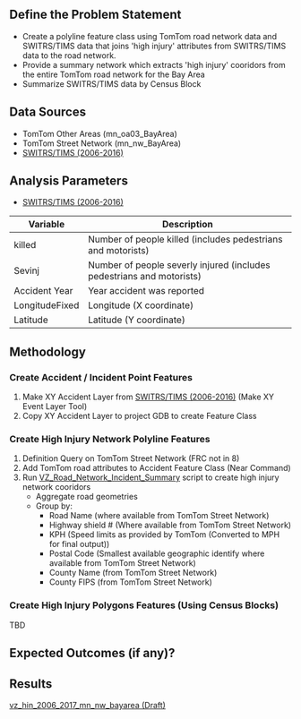 ## Define the Problem Statement

- Create a polyline feature class using TomTom road network data and SWITRS/TIMS data that joins 'high injury' attributes from SWITRS/TIMS data to the road network. 
- Provide a summary network which extracts 'high injury' cooridors from the entire TomTom road network for the Bay Area
- Summarize SWITRS/TIMS data by Census Block 

## Data Sources

- TomTom Other Areas (mn_oa03_BayArea)
- TomTom Street Network (mn_nw_BayArea)
- [SWITRS/TIMS (2006-2016)](Data/Bay-Area-Accidents-2006-2016.csv) 

## Analysis Parameters

- [SWITRS/TIMS (2006-2016)](Data/Bay-Area-Accidents-2006-2016.csv) 

|Variable         |Description                                                          |
|-----------------|---------------------------------------------------------------------|
|killed           |Number of people killed (includes pedestrians and motorists)         |
|Sevinj           |Number of people severly injured (includes pedestrians and motorists)|
|Accident Year    |Year accident was reported                                           |
|LongitudeFixed   |Longitude (X coordinate)                                             |
|Latitude         |Latitude (Y coordinate)                                              |


## Methodology

### Create Accident / Incident Point Features 

1. Make XY Accident Layer from [SWITRS/TIMS (2006-2016)](Data/Bay-Area-Accidents-2006-2016.csv) (Make XY Event Layer Tool)
2. Copy XY Accident Layer to project GDB to create Feature Class 

### Create High Injury Network Polyline Features 
 
1. Definition Query on TomTom Street Network (FRC not in 8) 
2. Add TomTom road attributes to Accident Feature Class (Near Command)
3. Run [VZ_Road_Network_Incident_Summary](Scripts/VZ_Road_Network_Incident_Summary.sql) script to create high injury network cooridors
   - Aggregate road geometries 
   - Group by: 
      - Road Name (where available from TomTom Street Network)
      - Highway shield # (Where available from TomTom Street Network)
      - KPH (Speed limits as provided by TomTom (Converted to MPH for final output))
      - Postal Code (Smallest available geographic identify where available from TomTom Street Network)
      - County Name (from TomTom Street Network)
      - County FIPS (from TomTom Street Network) 

### Create High Injury Polygons Features (Using Census Blocks)

TBD

## Expected Outcomes (if any)?

## Results

[vz_hin_2006_2017_mn_nw_bayarea (Draft)](http://mtc.maps.arcgis.com/home/item.html?id=7c3180199f8949e2861285dc2437b838)
